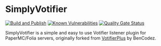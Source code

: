 # SimplyVotifier

[![Build and Publish](https://github.com/SimplyVanilla/SimplyVotifier/actions/workflows/build-and-publish.yml/badge.svg)](https://github.com/SimplyVanilla/SimplyVotifier/actions/workflows/build-and-publish.yml)
[![Known Vulnerabilities](https://snyk.io/test/github/SimplyVanilla/SimplyVotifier/badge.svg)](https://snyk.io/test/github/SimplyVanilla/SimplyVotifier)
[![Quality Gate Status](https://sonarcloud.io/api/project_badges/measure?project=SimplyVanilla_SimplyVotifier&metric=alert_status)](https://sonarcloud.io/summary/new_code?id=SimplyVanilla_SimplyVotifier)

SimplyVotifier is a simple and easy to use Votifier listener plugin for PaperMC/Folia servers, originally forked from
[VotifierPlus](https://github.com/BenCodez/VotifierPlus) by BenCodez.
